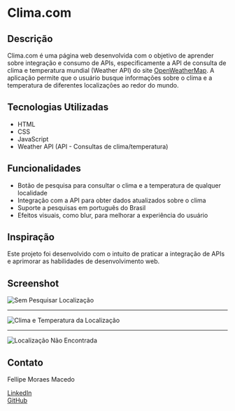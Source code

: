 # Clima.com

## Descrição

Clima.com é uma página web desenvolvida com o objetivo de aprender sobre integração e consumo de APIs, especificamente a API de consulta de clima e temperatura mundial (Weather API) do site [OpenWeatherMap](https://openweathermap.org). A aplicação permite que o usuário busque informações sobre o clima e a temperatura de diferentes localizações ao redor do mundo.

## Tecnologias Utilizadas

- HTML
- CSS
- JavaScript
- Weather API (API - Consultas de clima/temperatura)

## Funcionalidades

- Botão de pesquisa para consultar o clima e a temperatura de qualquer localidade
- Integração com a API para obter dados atualizados sobre o clima
- Suporte a pesquisas em português do Brasil
- Efeitos visuais, como blur, para melhorar a experiência do usuário

## Inspiração

Este projeto foi desenvolvido com o intuito de praticar a integração de APIs e aprimorar as habilidades de desenvolvimento web.

## Screenshot

![Sem Pesquisar Localização](https://github.com/user-attachments/assets/aab5e943-8fcf-42c0-953c-30e49330ad7f)


--------------------


![Clima e Temperatura da Localização](https://github.com/user-attachments/assets/e8e71f37-154b-4c01-af3b-8fa0ac40dce6)


--------------------


![Localização Não Encontrada](https://github.com/user-attachments/assets/be284c68-93ab-4b48-ab1c-09f7ba623ea5)



## Contato

Fellipe Moraes Macedo

[LinkedIn](https://www.linkedin.com/in/fellipe-moraes-macedo-682b42235/)  
[GitHub](https://github.com/fellipemoraes01)
